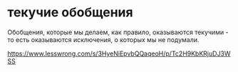 # текучие обобщения
Обобщения, которые мы делаем, как правило, оказываются текучими - то есть оказываются исключения, о которых мы не подумали.

https://www.lesswrong.com/s/3HyeNiEpvbQQaqeoH/p/Tc2H9KbKRjuDJ3WSS